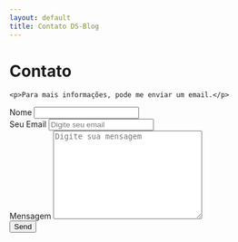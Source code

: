 ```yaml
---
layout: default
title: Contato DS-Blog
---
```


<div id="contact">
  <h1 class="pageTitle">Contato</h1>
  <div class="contactContent">
    
    <p>Para mais informações, pode me enviar um email.</p>
    
  </div>
    <form action="https://formspree.io/ti.diegof@gmail.com" method="POST">
    <label for="nome">Nome</label>
    <input type="text" id="nome" name="nome" class="full-width"><br>
    <label for="email">Seu Email</label>
    <input type="email" id="email" name="_replyto" class="full-width" placeholder="Digite seu email"><br>
    <label for="texto">Mensagem</label>
    <textarea name="texto" id="texto" cols="30" rows="10" class="full-width" placeholder="Digite sua mensagem"></textarea><br>
    <input type="submit" value="Send" class="button">
  </form>
 </div>
